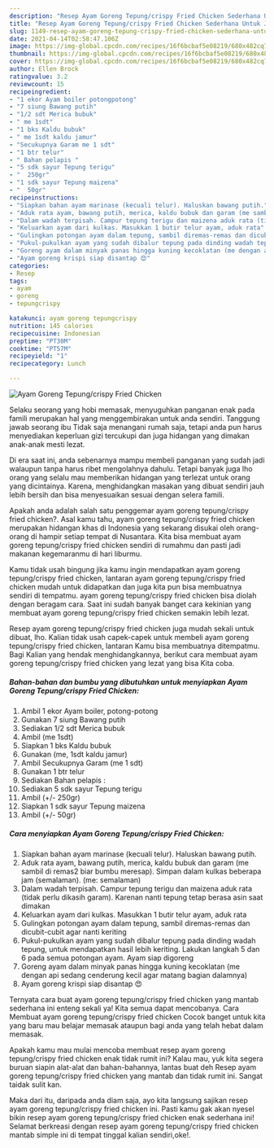 ```yaml
---
description: "Resep Ayam Goreng Tepung/crispy Fried Chicken Sederhana Untuk Jualan"
title: "Resep Ayam Goreng Tepung/crispy Fried Chicken Sederhana Untuk Jualan"
slug: 1149-resep-ayam-goreng-tepung-crispy-fried-chicken-sederhana-untuk-jualan
date: 2021-04-14T02:58:47.106Z
image: https://img-global.cpcdn.com/recipes/16f6bcbaf5e08219/680x482cq70/ayam-goreng-tepungcrispy-fried-chicken-foto-resep-utama.jpg
thumbnail: https://img-global.cpcdn.com/recipes/16f6bcbaf5e08219/680x482cq70/ayam-goreng-tepungcrispy-fried-chicken-foto-resep-utama.jpg
cover: https://img-global.cpcdn.com/recipes/16f6bcbaf5e08219/680x482cq70/ayam-goreng-tepungcrispy-fried-chicken-foto-resep-utama.jpg
author: Ellen Brock
ratingvalue: 3.2
reviewcount: 15
recipeingredient:
- "1 ekor Ayam boiler potongpotong"
- "7 siung Bawang putih"
- "1/2 sdt Merica bubuk"
- " me 1sdt"
- "1 bks Kaldu bubuk"
- " me 1sdt kaldu jamur"
- "Secukupnya Garam me 1 sdt"
- "1 btr telur"
- " Bahan pelapis "
- "5 sdk sayur Tepung terigu"
- "  250gr"
- "1 sdk sayur Tepung maizena"
- "  50gr"
recipeinstructions:
- "Siapkan bahan ayam marinase (kecuali telur). Haluskan bawang putih."
- "Aduk rata ayam, bawang putih, merica, kaldu bubuk dan garam (me sambil di remas2 biar bumbu meresap). Simpan dalam kulkas beberapa jam (semalaman). (me: semalaman)"
- "Dalam wadah terpisah. Campur tepung terigu dan maizena aduk rata (tidak perlu dikasih garam). Karenan nanti tepung tetap berasa asin saat dimakan"
- "Keluarkan ayam dari kulkas. Masukkan 1 butir telur ayam, aduk rata"
- "Gulingkan potongan ayam dalam tepung, sambil diremas-remas dan dicubit-cubit agar nanti keriting"
- "Pukul-pukulkan ayam yang sudah dibalur tepung pada dinding wadah tepung, untuk mendapatkan hasil lebih keriting. Lakukan langkah 5 dan 6 pada semua potongan ayam. Ayam siap digoreng"
- "Goreng ayam dalam minyak panas hingga kuning kecoklatan (me dengan api sedang cenderung kecil agar matang bagian dalamnya)"
- "Ayam goreng krispi siap disantap 😍"
categories:
- Resep
tags:
- ayam
- goreng
- tepungcrispy

katakunci: ayam goreng tepungcrispy 
nutrition: 145 calories
recipecuisine: Indonesian
preptime: "PT30M"
cooktime: "PT57M"
recipeyield: "1"
recipecategory: Lunch

---
```



![Ayam Goreng Tepung/crispy Fried Chicken](https://img-global.cpcdn.com/recipes/16f6bcbaf5e08219/680x482cq70/ayam-goreng-tepungcrispy-fried-chicken-foto-resep-utama.jpg)

Selaku seorang yang hobi memasak, menyuguhkan panganan enak pada famili merupakan hal yang menggembirakan untuk anda sendiri. Tanggung jawab seorang ibu Tidak saja menangani rumah saja, tetapi anda pun harus menyediakan keperluan gizi tercukupi dan juga hidangan yang dimakan anak-anak mesti lezat.

Di era  saat ini, anda sebenarnya mampu membeli panganan yang sudah jadi walaupun tanpa harus ribet mengolahnya dahulu. Tetapi banyak juga lho orang yang selalu mau memberikan hidangan yang terlezat untuk orang yang dicintainya. Karena, menghidangkan masakan yang dibuat sendiri jauh lebih bersih dan bisa menyesuaikan sesuai dengan selera famili. 



Apakah anda adalah salah satu penggemar ayam goreng tepung/crispy fried chicken?. Asal kamu tahu, ayam goreng tepung/crispy fried chicken merupakan hidangan khas di Indonesia yang sekarang disukai oleh orang-orang di hampir setiap tempat di Nusantara. Kita bisa membuat ayam goreng tepung/crispy fried chicken sendiri di rumahmu dan pasti jadi makanan kegemaranmu di hari liburmu.

Kamu tidak usah bingung jika kamu ingin mendapatkan ayam goreng tepung/crispy fried chicken, lantaran ayam goreng tepung/crispy fried chicken mudah untuk didapatkan dan juga kita pun bisa membuatnya sendiri di tempatmu. ayam goreng tepung/crispy fried chicken bisa diolah dengan beragam cara. Saat ini sudah banyak banget cara kekinian yang membuat ayam goreng tepung/crispy fried chicken semakin lebih lezat.

Resep ayam goreng tepung/crispy fried chicken juga mudah sekali untuk dibuat, lho. Kalian tidak usah capek-capek untuk membeli ayam goreng tepung/crispy fried chicken, lantaran Kamu bisa membuatnya ditempatmu. Bagi Kalian yang hendak menghidangkannya, berikut cara membuat ayam goreng tepung/crispy fried chicken yang lezat yang bisa Kita coba.

<!--inarticleads1-->

##### Bahan-bahan dan bumbu yang dibutuhkan untuk menyiapkan Ayam Goreng Tepung/crispy Fried Chicken:

1. Ambil 1 ekor Ayam boiler, potong-potong
1. Gunakan 7 siung Bawang putih
1. Sediakan 1/2 sdt Merica bubuk
1. Ambil  (me 1sdt)
1. Siapkan 1 bks Kaldu bubuk
1. Gunakan  (me, 1sdt kaldu jamur)
1. Ambil Secukupnya Garam (me 1 sdt)
1. Gunakan 1 btr telur
1. Sediakan  Bahan pelapis :
1. Sediakan 5 sdk sayur Tepung terigu
1. Ambil  (+/- 250gr)
1. Siapkan 1 sdk sayur Tepung maizena
1. Ambil  (+/- 50gr)




<!--inarticleads2-->

##### Cara menyiapkan Ayam Goreng Tepung/crispy Fried Chicken:

1. Siapkan bahan ayam marinase (kecuali telur). Haluskan bawang putih.
1. Aduk rata ayam, bawang putih, merica, kaldu bubuk dan garam (me sambil di remas2 biar bumbu meresap). Simpan dalam kulkas beberapa jam (semalaman). (me: semalaman)
1. Dalam wadah terpisah. Campur tepung terigu dan maizena aduk rata (tidak perlu dikasih garam). Karenan nanti tepung tetap berasa asin saat dimakan
1. Keluarkan ayam dari kulkas. Masukkan 1 butir telur ayam, aduk rata
1. Gulingkan potongan ayam dalam tepung, sambil diremas-remas dan dicubit-cubit agar nanti keriting
1. Pukul-pukulkan ayam yang sudah dibalur tepung pada dinding wadah tepung, untuk mendapatkan hasil lebih keriting. Lakukan langkah 5 dan 6 pada semua potongan ayam. Ayam siap digoreng
1. Goreng ayam dalam minyak panas hingga kuning kecoklatan (me dengan api sedang cenderung kecil agar matang bagian dalamnya)
1. Ayam goreng krispi siap disantap 😍




Ternyata cara buat ayam goreng tepung/crispy fried chicken yang mantab sederhana ini enteng sekali ya! Kita semua dapat mencobanya. Cara Membuat ayam goreng tepung/crispy fried chicken Cocok banget untuk kita yang baru mau belajar memasak ataupun bagi anda yang telah hebat dalam memasak.

Apakah kamu mau mulai mencoba membuat resep ayam goreng tepung/crispy fried chicken enak tidak rumit ini? Kalau mau, yuk kita segera buruan siapin alat-alat dan bahan-bahannya, lantas buat deh Resep ayam goreng tepung/crispy fried chicken yang mantab dan tidak rumit ini. Sangat taidak sulit kan. 

Maka dari itu, daripada anda diam saja, ayo kita langsung sajikan resep ayam goreng tepung/crispy fried chicken ini. Pasti kamu gak akan nyesel bikin resep ayam goreng tepung/crispy fried chicken enak sederhana ini! Selamat berkreasi dengan resep ayam goreng tepung/crispy fried chicken mantab simple ini di tempat tinggal kalian sendiri,oke!.

